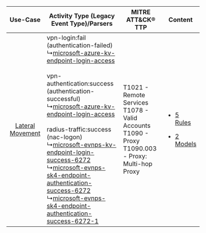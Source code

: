 |    Use-Case    | Activity Type (Legacy Event Type)/Parsers    | MITRE ATT&CK® TTP    | Content    |
|:----:| ---- | ---- | ---- |
| [Lateral Movement](../../../UseCases/uc_lateral_movement.md) |  vpn-login:fail (authentication-failed)<br> ↳[microsoft-azure-kv-endpoint-login-access](Ps/pC_microsoftazurekvendpointloginaccess.md)<br><br> vpn-authentication:success (authentication-successful)<br> ↳[microsoft-azure-kv-endpoint-login-access](Ps/pC_microsoftazurekvendpointloginaccess.md)<br><br> radius-traffic:success (nac-logon)<br> ↳[microsoft-evnps-kv-endpoint-login-success-6272](Ps/pC_microsoftevnpskvendpointloginsuccess6272.md)<br> ↳[microsoft-evnps-sk4-endpoint-authentication-success-6272](Ps/pC_microsoftevnpssk4endpointauthenticationsuccess6272.md)<br> ↳[microsoft-evnps-sk4-endpoint-authentication-success-6272-1](Ps/pC_microsoftevnpssk4endpointauthenticationsuccess62721.md)<br> | T1021 - Remote Services<br>T1078 - Valid Accounts<br>T1090 - Proxy<br>T1090.003 - Proxy: Multi-hop Proxy<br> | [<ul><li>5 Rules</li></ul><ul><li>2 Models</li></ul>](RM/r_m_microsoft_event_viewer_-_nps_Lateral_Movement.md) |
